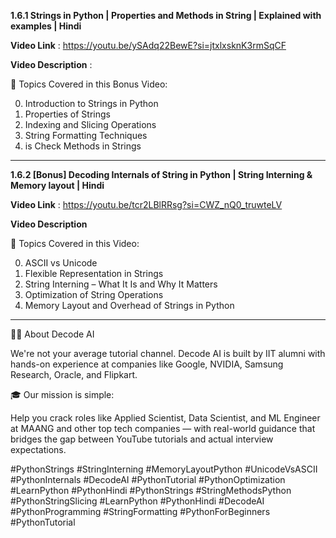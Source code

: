 **1.6.1 Strings in Python | Properties and Methods in String | Explained with examples | Hindi**

**Video Link** : https://youtu.be/ySAdq22BewE?si=jtxlxsknK3rmSqCF

**Video Description** :

📌 Topics Covered in this Bonus Video:

0. Introduction to Strings in Python
1. Properties of Strings
2. Indexing and Slicing Operations
3. String Formatting Techniques
4. is Check Methods in Strings

---
**1.6.2 [Bonus] Decoding Internals of String in Python | String Interning & Memory layout | Hindi**

**Video Link** : https://youtu.be/tcr2LBlRRsg?si=CWZ_nQ0_truwteLV

**Video Description** 

📌 Topics Covered in this Video:

0. ASCII vs Unicode
1. Flexible Representation in Strings
2. String Interning – What It Is and Why It Matters
3. Optimization of String Operations
4. Memory Layout and Overhead of Strings in Python

---

👨‍💻 About Decode AI

We're not your average tutorial channel. Decode AI is built by IIT alumni with hands-on experience at companies like Google, NVIDIA, Samsung Research, Oracle, and Flipkart.

🎓 Our mission is simple:

Help you crack roles like Applied Scientist, Data Scientist, and ML Engineer at MAANG and other top tech companies — with real-world guidance that bridges the gap between YouTube tutorials and actual interview expectations.

#PythonStrings #StringInterning #MemoryLayoutPython #UnicodeVsASCII #PythonInternals #DecodeAI #PythonTutorial #PythonOptimization #LearnPython #PythonHindi #PythonStrings #StringMethodsPython #PythonStringSlicing #LearnPython #PythonHindi #DecodeAI #PythonProgramming #StringFormatting #PythonForBeginners #PythonTutorial

